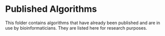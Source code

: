 # Published Algorithms

This folder contains algorithms that have already been published and are in use
by bioinformaticians. They are listed here for research purposes.
